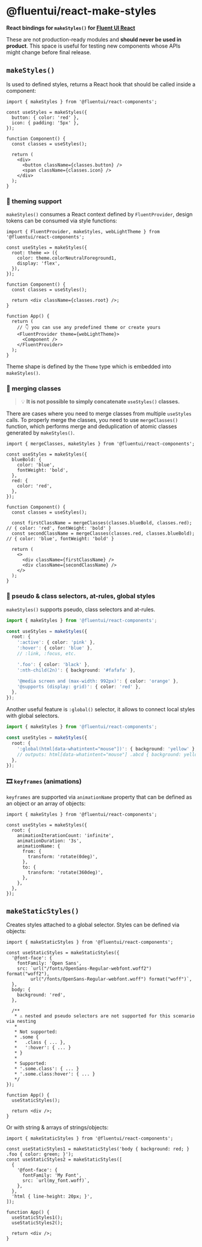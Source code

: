 # @fluentui/react-make-styles

**React bindings for `makeStyles()` for [Fluent UI React](https://developer.microsoft.com/en-us/fluentui)**

These are not production-ready modules and **should never be used in product**. This space is useful for testing new components whose APIs might change before final release.

## `makeStyles()`

Is used to defined styles, returns a React hook that should be called inside a component:

```tsx
import { makeStyles } from '@fluentui/react-components';

const useStyles = makeStyles({
  button: { color: 'red' },
  icon: { padding: '5px' },
});

function Component() {
  const classes = useStyles();

  return (
    <div>
      <button className={classes.button} />
      <span className={classes.icon} />
    </div>
  );
}
```

### 💅 theming support

`makeStyles()` consumes a React context defined by `FluentProvider`, design tokens can be consumed via style functions:

```tsx
import { FluentProvider, makeStyles, webLightTheme } from '@fluentui/react-components';

const useStyles = makeStyles({
  root: theme => ({
    color: theme.colorNeutralForeground1,
    display: 'flex',
  }),
});

function Component() {
  const classes = useStyles();

  return <div className={classes.root} />;
}

function App() {
  return (
    // 👇 you can use any predefined theme or create yours
    <FluentProvider theme={webLightTheme}>
      <Component />
    </FluentProvider>
  );
}
```

Theme shape is defined by the `Theme` type which is embedded into `makeStyles()`.

### 🔀 merging classes

> 💡 **It is not possible to simply concatenate `useStyles()` classes.**

There are cases where you need to merge classes from multiple `useStyles` calls. To properly merge the classes, you need to use `mergeClasses()` function, which performs merge and deduplication of atomic classes generated by `makeStyles()`.

```tsx
import { mergeClasses, makeStyles } from '@fluentui/react-components';

const useStyles = makeStyles({
  blueBold: {
    color: 'blue',
    fontWeight: 'bold',
  },
  red: {
    color: 'red',
  },
});

function Component() {
  const classes = useStyles();

  const firstClassName = mergeClasses(classes.blueBold, classes.red); // { color: 'red', fontWeight: 'bold' }
  const secondClassName = mergeClasses(classes.red, classes.blueBold); // { color: 'blue', fontWeight: 'bold' }

  return (
    <>
      <div className={firstClassName} />
      <div className={secondClassName} />
    </>
  );
}
```

### 📃 pseudo & class selectors, at-rules, global styles

`makeStyles()` supports pseudo, class selectors and at-rules.

```ts
import { makeStyles } from '@fluentui/react-components';

const useStyles = makeStyles({
  root: {
    ':active': { color: 'pink' },
    ':hover': { color: 'blue' },
    // :link, :focus, etc.

    '.foo': { color: 'black' },
    ':nth-child(2n)': { background: '#fafafa' },

    '@media screen and (max-width: 992px)': { color: 'orange' },
    '@supports (display: grid)': { color: 'red' },
  },
});
```

Another useful feature is `:global()` selector, it allows to connect local styles with global selectors.

```ts
import { makeStyles } from '@fluentui/react-components';

const useStyles = makeStyles({
  root: {
    ':global(html[data-whatintent="mouse"])': { background: 'yellow' },
    // outputs: html[data-whatintent="mouse"] .abcd { background: yellow }
  },
});
```

### 🎞 `keyframes` (animations)

`keyframes` are supported via `animationName` property that can be defined as an object or an array of objects:

```tsx
import { makeStyles } from '@fluentui/react-components';

const useStyles = makeStyles({
  root: {
    animationIterationCount: 'infinite',
    animationDuration: '3s',
    animationName: {
      from: {
        transform: 'rotate(0deg)',
      },
      to: {
        transform: 'rotate(360deg)',
      },
    },
  },
});
```

## `makeStaticStyles()`

Creates styles attached to a global selector. Styles can be defined via objects:

```tsx
import { makeStaticStyles } from '@fluentui/react-components';

const useStaticStyles = makeStaticStyles({
  '@font-face': {
    fontFamily: 'Open Sans',
    src: `url("/fonts/OpenSans-Regular-webfont.woff2") format("woff2"),
         url("/fonts/OpenSans-Regular-webfont.woff") format("woff")`,
  },
  body: {
    background: 'red',
  },

  /**
   * ⚠️ nested and pseudo selectors are not supported for this scenario via nesting
   *
   * Not supported:
   * .some {
   *   .class { ... },
   *   ':hover': { ... }
   * }
   *
   * Supported:
   * '.some.class': { ... }
   * '.some.class:hover': { ... }
   */
});

function App() {
  useStaticStyles();

  return <div />;
}
```

Or with string & arrays of strings/objects:

```tsx
import { makeStaticStyles } from '@fluentui/react-components';

const useStaticStyles1 = makeStaticStyles('body { background: red; } .foo { color: green; }');
const useStaticStyles2 = makeStaticStyles([
  {
    '@font-face': {
      fontFamily: 'My Font',
      src: `url(my_font.woff)`,
    },
  },
  'html { line-height: 20px; }',
]);

function App() {
  useStaticStyles1();
  useStaticStyles2();

  return <div />;
}
```

